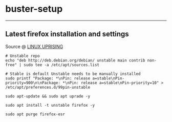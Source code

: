 # buster-setup

___

## Latest firefox installation and settings

Source @ [LINUX UPRISING](https://www.linuxuprising.com/2019/12/how-to-install-latest-firefox-non-esr.html)

```
# Unstable repo
echo "deb http://deb.debian.org/debian/ unstable main contrib non-free" | sudo tee -a /etc/apt/sources.list

# Stable is default Unstable needs to be manually installed
sudo printf "Package: *\nPin: release a=stable\nPin-priority=900\n\nPackage: *\nPin: release a=stable\nPin-priority=10" > /etc/apt/preferences.d/99pin-unstable

sudo apt-update && sudo apt uprade -y

sudo apt install -t unstable firefox -y

sudo apt purge firefox-esr
```

